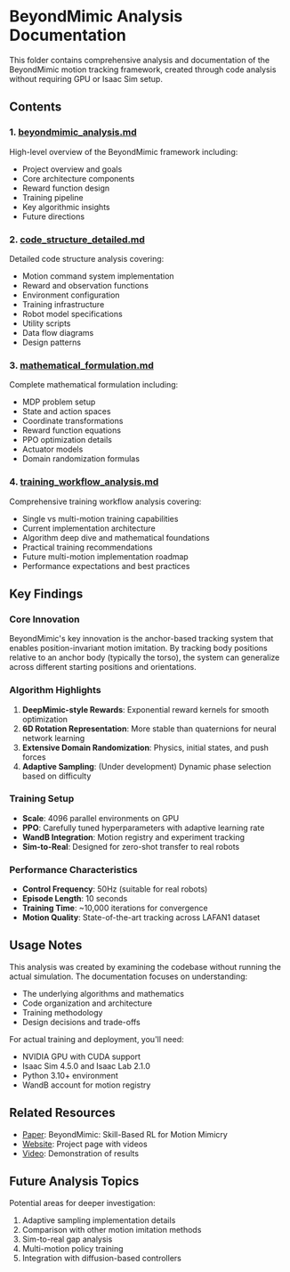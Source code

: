 # BeyondMimic Analysis Documentation

This folder contains comprehensive analysis and documentation of the BeyondMimic motion tracking framework, created through code analysis without requiring GPU or Isaac Sim setup.

## Contents

### 1. [beyondmimic_analysis.md](beyondmimic_analysis.md)
High-level overview of the BeyondMimic framework including:
- Project overview and goals
- Core architecture components
- Reward function design
- Training pipeline
- Key algorithmic insights
- Future directions

### 2. [code_structure_detailed.md](code_structure_detailed.md)
Detailed code structure analysis covering:
- Motion command system implementation
- Reward and observation functions
- Environment configuration
- Training infrastructure
- Robot model specifications
- Utility scripts
- Data flow diagrams
- Design patterns

### 3. [mathematical_formulation.md](mathematical_formulation.md)
Complete mathematical formulation including:
- MDP problem setup
- State and action spaces
- Coordinate transformations
- Reward function equations
- PPO optimization details
- Actuator models
- Domain randomization formulas

### 4. [training_workflow_analysis.md](training_workflow_analysis.md)
Comprehensive training workflow analysis covering:
- Single vs multi-motion training capabilities
- Current implementation architecture
- Algorithm deep dive and mathematical foundations
- Practical training recommendations
- Future multi-motion implementation roadmap
- Performance expectations and best practices

## Key Findings

### Core Innovation
BeyondMimic's key innovation is the anchor-based tracking system that enables position-invariant motion imitation. By tracking body positions relative to an anchor body (typically the torso), the system can generalize across different starting positions and orientations.

### Algorithm Highlights
1. **DeepMimic-style Rewards**: Exponential reward kernels for smooth optimization
2. **6D Rotation Representation**: More stable than quaternions for neural network learning
3. **Extensive Domain Randomization**: Physics, initial states, and push forces
4. **Adaptive Sampling**: (Under development) Dynamic phase selection based on difficulty

### Training Setup
- **Scale**: 4096 parallel environments on GPU
- **PPO**: Carefully tuned hyperparameters with adaptive learning rate
- **WandB Integration**: Motion registry and experiment tracking
- **Sim-to-Real**: Designed for zero-shot transfer to real robots

### Performance Characteristics
- **Control Frequency**: 50Hz (suitable for real robots)
- **Episode Length**: 10 seconds
- **Training Time**: ~10,000 iterations for convergence
- **Motion Quality**: State-of-the-art tracking across LAFAN1 dataset

## Usage Notes

This analysis was created by examining the codebase without running the actual simulation. The documentation focuses on understanding:
- The underlying algorithms and mathematics
- Code organization and architecture
- Training methodology
- Design decisions and trade-offs

For actual training and deployment, you'll need:
- NVIDIA GPU with CUDA support
- Isaac Sim 4.5.0 and Isaac Lab 2.1.0
- Python 3.10+ environment
- WandB account for motion registry

## Related Resources

- [Paper](https://arxiv.org/abs/2508.08241): BeyondMimic: Skill-Based RL for Motion Mimicry
- [Website](https://beyondmimic.github.io/): Project page with videos
- [Video](https://youtu.be/RS_MtKVIAzY): Demonstration of results

## Future Analysis Topics

Potential areas for deeper investigation:
1. Adaptive sampling implementation details
2. Comparison with other motion imitation methods
3. Sim-to-real gap analysis
4. Multi-motion policy training
5. Integration with diffusion-based controllers